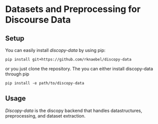 # Datasets and Preprocessing for Discourse Data

## Setup
You can easily install *discopy-data* by using pip:
```shell script
pip install git+https://github.com/rknaebel/discopy-data
```
or you just clone the repository.
The you can either install discopy-data through pip
```shell script
pip install -e path/to/discopy-data
```

## Usage
*Discopy-data* is the discopy backend that handles datastructures, preprocessing, and dataset extraction.
